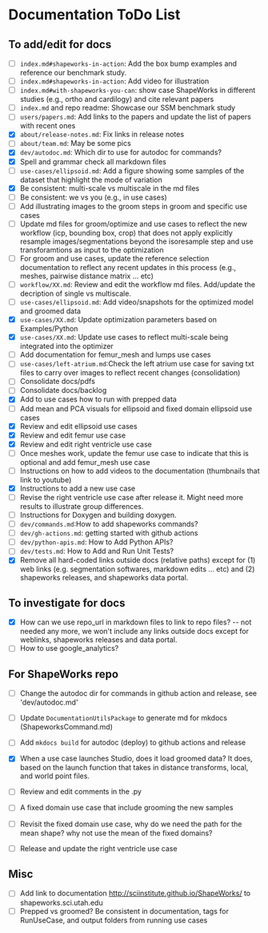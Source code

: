 # Documentation ToDo List


## To add/edit for docs

- [ ] `index.md#shapeworks-in-action`: Add the box bump examples and reference our benchmark study. 
- [ ] `index.md#shapeworks-in-action`: Add video for illustration
- [ ] `index.md#with-shapeworks-you-can`: show case ShapeWorks in different studies (e.g., ortho and cardilogy) and cite relevant papers
- [ ] `index.md` and repo readme: Showcase our SSM benchmark study
- [ ] `users/papers.md`: Add links to the papers and update the list of papers with recent ones
- [x] `about/release-notes.md`: Fix links in release notes
- [ ] `about/team.md`: May be some pics
- [x] `dev/autodoc.md`: Which dir to use for autodoc for commands? 
- [x] Spell and grammar check all markdown files 
- [ ] `use-cases/ellipsoid.md`: Add a figure showing some samples of the dataset that highlight the mode of variation
- [x] Be consistent: multi-scale vs multiscale in the md files
- [ ] Be consistent: we vs you (e.g., in use cases)
- [ ] Add illustrating images to the groom steps in groom and specific use cases
- [ ] Update md files for groom/optimize and use cases to reflect the new workflow (icp, bounding box, crop) that does not apply explicitly resample images/segmentations beyond the isoresample step and use transforamtions as input to the optimization
- [ ] For groom and use cases, update the reference selection documentation to reflect any recent updates in this process (e.g., meshes, pairwise distance matrix ... etc)
- [ ] `workflow/XX.md`: Review and edit the workflow md files. Add/update the decription of single vs multiscale.
- [ ] `use-cases/ellipsoid.md`: Add video/snapshots for the optimized model and groomed data
- [x] `use-cases/XX.md`: Update optimization parameters based on Examples/Python
- [x] `use-cases/XX.md`: Update use cases to reflect multi-scale being integrated into the optimizer
- [ ] Add documentation for femur_mesh and lumps use cases
- [ ] `use-cases/left-atrium.md`:Check the left atrium use case for saving txt files to carry over images to reflect recent changes (consolidation)
- [ ] Consolidate docs/pdfs
- [ ] Consolidate docs/backlog
- [x] Add to use cases how to run with prepped data
- [ ] Add mean and PCA visuals for ellipsoid and fixed domain ellipsoid use cases
- [x] Review and edit ellipsoid use cases
- [x] Review and edit femur use case
- [x] Review and edit right ventricle use case
- [ ] Once meshes work, update the femur use case to indicate that this is optional and add femur_mesh use case
- [ ] Instructions on how to add videos to the documentation (thumbnails that link to youtube)
- [x] Instructions to add a new use case
- [ ] Revise the right ventricle use case after release it. Might need more results to illustrate group differences.
- [ ] Instructions for Doxygen and building doxygen.
- [ ] `dev/commands.md`:How to add shapeworks commands?
- [ ] `dev/gh-actions.md`: getting started with github actions
- [ ] `dev/python-apis.md`: How to Add Python APIs?
- [ ] `dev/tests.md`: How to Add and Run Unit Tests?
- [x] Remove all hard-coded links outside docs (relative paths) except for (1) web links (e.g. segmentation softwares, markdown edits ... etc) and (2) shapeworks releases, and shapeworks data portal.

## To investigate for docs
- [x] How can we use repo_url in markdown files to link to repo files? -- not needed any more, we won't include any links outside docs except for weblinks, shapeworks releases and data portal.
- [ ] How to use google_analytics?

## For ShapeWorks repo

- [ ] Change the autodoc dir for commands in github action and release, see 'dev/autodoc.md'
- [ ] Update `DocumentationUtilsPackage` to generate md for mkdocs (ShapeworksCommand.md)
- [ ] Add `mkdocs build` for autodoc (deploy) to github actions and release
- [x] When a use case launches Studio, does it load groomed data? It does, based on the launch function that takes in distance transforms, local, and world point files.
- [ ] Review and edit comments in the <use-case>.py
- [ ] A fixed domain use case that include grooming the new samples
- [ ] Revisit the fixed domain use case, why do we need the path for the mean shape? why not use the mean of the fixed domains?
- [ ] Release and update the right ventricle use case


## Misc
- [ ] Add link to documentation http://sciinstitute.github.io/ShapeWorks/ to shapeworks.sci.utah.edu
- [ ] Prepped vs groomed? Be consistent in documentation, tags for RunUseCase, and output folders from running use cases
